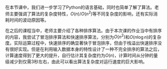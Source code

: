 在本节课中，我们进一步学习了Python的语言基础，同时也简单了解了算法。老师主要强调了算法的复杂度特性，$O(n)/O(n^2)$等不同复杂度的影响，还有实际消耗时间的波动原因等。

在之后的课程当中，老师主要介绍了各种排序算法。由于本次课的作业当中有排序的内容，我尝试了冒泡排序算法和快速排序算法，分别为$O(n^2)$和$O(n\log n)$的复杂度。实际运算过程中，快速排序的确显著快于冒泡排序，但由于栈溢出快速排序没有很好实现。但是在利用输入数据本身的特性设计了一种不完全排序的算法之后，计算速度得到了更大的提升，自行估计其复杂度约为$O(n)$，计算时间从分钟的量级减少到仅需3秒左右，由此可以看出算法复杂度对运行速度的巨大影响。
